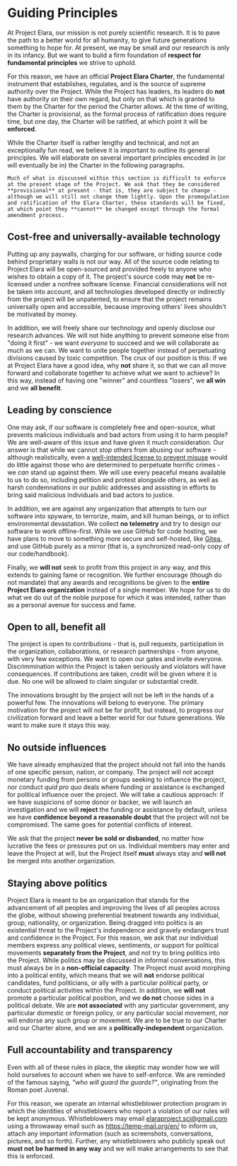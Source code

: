 # Guiding Principles

At Project Elara, our mission is not purely scientific research. It is to pave the path to a better world for all humanity, to give future generations something to hope for. At present, we may be small and our research is only in its infancy. But we want to build a firm foundation of **respect for fundamental principles** we strive to uphold.

For this reason, we have an official **Project Elara Charter**, the fundamental instrument that establishes, regulates, and is the source of supreme authority over the Project. While the Project has leaders, its leaders do **not** have authority on their own regard, but only on that which is granted to them by the Charter for the period the Charter allows. At the time of writing, the Charter is provisional, as the formal process of ratification does require time, but one day, the Charter will be ratified, at which point it will be **enforced**.

While the Charter itself is rather lengthy and technical, and not an exceptionally fun read, we believe it is important to outline its general principles. We will elaborate on several important principles encoded in (or will eventually be in) the Charter in the following paragraphs.

```{note}
Much of what is discussed within this section is difficult to enforce at the present stage of the Project. We ask that they be considered **provisional** at present - that is, they are subject to change - although we will still not change them lightly. Upon the promogulation and ratification of the Elara Charter, these standards will be fixed, at which point they **cannot** be changed except through the formal amendment process.
```

## Cost-free and universally-available technology

Putting up any paywalls, charging for our software, or hiding source code behind proprietary walls is not our way. All of the source code relating to Project Elara will be open-sourced and provided freely to anyone who wishes to obtain a copy of it. The project's source code may **not** be re-licensed under a nonfree software license. Financial considerations will not be taken into account, and all technologies developed directly or indirectly from the project will be unpatented, to ensure that the project remains universally open and accessible, because improving others' lives shouldn't be motivated by money. 

In addition, we will freely share our technology and openly disclose our research advances. We will not hide anything to prevent someone else from "doing it first" - we want _everyone_ to succeed and we will collaborate as much as we can. We want to unite people together instead of perpetuating divisions caused by toxic competition. The crux of our position is this: if we at Project Elara have a good idea, why **not** share it, so that we can all move forward and collaborate together to achieve what we want to achieve? In this way, instead of having one "winner" and countless "losers", we **all win** and we **all benefit**.

## Leading by conscience

One may ask, if our software is completely free and open-source, what prevents malicious individuals and bad actors from using it to harm people? We are well-aware of this issue and have given it much consideration. Our answer is that while we cannot _stop_ others from abusing our software - although realistically, even a [well-intended license to prevent misuse](https://firstdonoharm.dev/) would do little against those who are determined to perpetuate horrific crimes - we _can_ stand up against them. We will use every peaceful means available to us to do so, including petition and protest alongside others, as well as harsh condemnations in our public addresses and assisting in efforts to bring said malicious individuals and bad actors to justice.

In addition, we are against any organization that attempts to turn our software into spyware, to terrorize, maim, and kill human beings, or to inflict environmental devastation. We collect **no telemetry** and try to design our software to work offline-first. While we use GitHub for code hosting, we have plans to move to something more secure and self-hosted, like [Gitea](https://about.gitea.com/), and use GitHub purely as a mirror (that is, a synchronized read-only copy of our code/handbook).

Finally, we **will not** seek to profit from this project in any way, and this extends to gaining fame or recognition. We further encourage (though do not mandate) that any awards and recognitions be given to the **entire Project Elara organization** instead of a single member. We hope for us to do what we do out of the noble purpose for which it was intended, rather than as a personal avenue for success and fame.

## Open to all, benefit all

The project is open to contributions - that is, pull requests, participation in the organization, collaborations, or research partnerships - from anyone, with very few exceptions. We want to open our gates and invite everyone. Discrimmination within the Project is taken seriously and violators will have consequences. If contributions are taken, credit will be given where it is due. No one will be allowed to claim singular or substantial credit.

The innovations brought by the project will not be left in the hands of a powerful few. The innovations will belong to everyone. The primary motivation for the project will not be for profit, but instead, to progress our civilization forward and leave a better world for our future generations. We want to make sure it stays this way.

## No outside influences

We have already emphasized that the project should not fall into the hands of one specific person, nation, or company. The project will not accept monetary funding from persons or groups seeking to influence the project, nor conduct _quid pro quo_ deals where funding or assistance is exchanged for political influence over the project. We will take a cautious approach: if we have suspicions of some donor or backer, we will launch an investigation and we will **reject** the funding or assistance by default, unless we have **confidence beyond a reasonable doubt** that the project will not be compromised. The same goes for potential conflicts of interest.

We ask that the project **never be sold or disbanded**, no matter how lucrative the fees or pressures put on us. Individual members may enter and leave the Project at will, but the Project itself **must** always stay and **will not** be merged into another organization.

## Staying above politics

Project Elara is meant to be an organization that stands for the advancement of all peoples and improving the lives of all peoples across the globe, without showing preferential treatment towards any individual, group, nationality, or organization. Being dragged into politics is an existential threat to the Project's independence and gravely endangers trust and confidence in the Project. For this reason, we ask that our individual members express any political views, sentiments, or support for political movements **separately from the Project**, and not try to bring politics into the Project. While politics may be discussed in informal conversations, this must always be in a **non-official capacity**. The Project must avoid morphing into a political entity, which means that we will **not** endorse political candidates, fund politicians, or ally with a particular political party, or conduct political activities within the Project. In addition, we **will not** promote a particular political position, and we **do not** choose sides in a political debate. We are **not associated** with any particular government, any particular domestic or foreign policy, or any particular social movement, nor will endorse any such group or movement. We are to be true to our Charter and our Charter alone, and we are a **politically-independent** organization.

## Full accountability and transparency

Even with all of these rules in place, the skeptic may wonder how we will hold ourselves to account when we have to self-enforce. We are reminded of the famous saying, _"who will guard the guards?"_, originating from the Roman poet Juvenal.

For this reason, we operate an internal whistleblower protection program in which the identities of whistleblowers who report a violation of our rules will be kept anonymous. Whistleblowers may email <elaraproject.sci@gmail.com> using a throwaway email such as <https://temp-mail.org/en/> to inform us, attach any important information (such as screenshots, conversations, pictures, and so forth). Further, any whistleblowers who publicly speak out **must not be harmed in any way** and we will make arrangements to see that this is enforced.